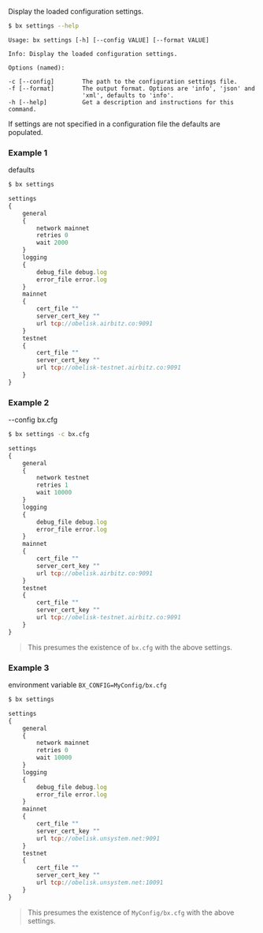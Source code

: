 Display the loaded configuration settings.  
```sh
$ bx settings --help
```
```
Usage: bx settings [-h] [--config VALUE] [--format VALUE]                

Info: Display the loaded configuration settings.                         

Options (named):

-c [--config]        The path to the configuration settings file.        
-f [--format]        The output format. Options are 'info', 'json' and   
                     'xml', defaults to 'info'.                          
-h [--help]          Get a description and instructions for this command.
```
If settings are not specified in a configuration file the defaults are populated.
### Example 1
defaults
```sh
$ bx settings
```
```js
settings
{
    general
    {
        network mainnet
        retries 0
        wait 2000
    }
    logging
    {
        debug_file debug.log
        error_file error.log
    }
    mainnet
    {
        cert_file ""
        server_cert_key ""
        url tcp://obelisk.airbitz.co:9091
    }
    testnet
    {
        cert_file ""
        server_cert_key ""
        url tcp://obelisk-testnet.airbitz.co:9091
    }
}
```
### Example 2
--config bx.cfg
```sh
$ bx settings -c bx.cfg
```
```js
settings
{
    general
    {
        network testnet
        retries 1
        wait 10000
    }
    logging
    {
        debug_file debug.log
        error_file error.log
    }
    mainnet
    {
        cert_file ""
        server_cert_key ""
        url tcp://obelisk.airbitz.co:9091
    }
    testnet
    {
        cert_file ""
        server_cert_key ""
        url tcp://obelisk-testnet.airbitz.co:9091
    }
}
```

> This presumes the existence of `bx.cfg` with the above settings.

### Example 3
environment variable `BX_CONFIG=MyConfig/bx.cfg`
```sh
$ bx settings
```
```js
settings
{
    general
    {
        network mainnet
        retries 0
        wait 10000
    }
    logging
    {
        debug_file debug.log
        error_file error.log
    }
    mainnet
    {
        cert_file ""
        server_cert_key ""
        url tcp://obelisk.unsystem.net:9091
    }
    testnet
    {
        cert_file ""
        server_cert_key ""
        url tcp://obelisk.unsystem.net:10091
    }
}
```

> This presumes the existence of `MyConfig/bx.cfg` with the above settings.